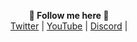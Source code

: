<p align='center'>
  <b>🎨 Follow me here 🎨</b><br>  
  <a href="https://twitter.com/Amar__x">Twitter</a> |
  <a href="https://www.youtube.com/channel/UCIHPr7xCMkONkkz-_mRi9TA">YouTube</a> |
  <a href="https://discord.gg/TUkW6MTdpD">Discord</a> |
